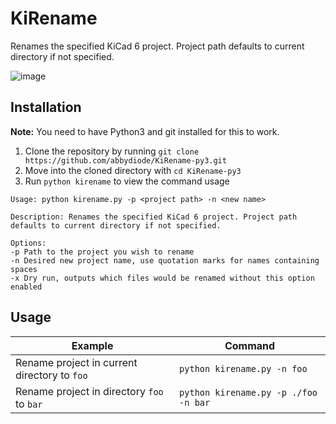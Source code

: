 # KiRename

Renames the specified KiCad 6 project. Project path defaults to current directory if not specified.

![image](https://user-images.githubusercontent.com/16174954/205734988-b35b41c1-09e5-4a90-93c4-4618441ac744.png)

## Installation

**Note:** You need to have Python3 and git installed for this to work.

1. Clone the repository by running `git clone https://github.com/abbydiode/KiRename-py3.git`
2. Move into the cloned directory with `cd KiRename-py3`
3. Run `python kirename` to view the command usage

```output
Usage: python kirename.py -p <project path> -n <new name>

Description: Renames the specified KiCad 6 project. Project path defaults to current directory if not specified.

Options:
-p Path to the project you wish to rename
-n Desired new project name, use quotation marks for names containing spaces
-x Dry run, outputs which files would be renamed without this option enabled
```

## Usage

| Example                                      | Command                              |
|----------------------------------------------|--------------------------------------|
| Rename project in current directory to `foo` | `python kirename.py -n foo`          |
| Rename project in directory `foo` to `bar`   | `python kirename.py -p ./foo -n bar` |
